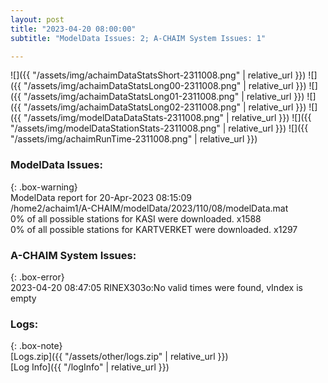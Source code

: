 ```yaml
---
layout: post
title: "2023-04-20 08:00:00"
subtitle: "ModelData Issues: 2; A-CHAIM System Issues: 1"

---
```


![]({{ "/assets/img/achaimDataStatsShort-2311008.png" | relative_url }})
![]({{ "/assets/img/achaimDataStatsLong00-2311008.png" | relative_url }})
![]({{ "/assets/img/achaimDataStatsLong01-2311008.png" | relative_url }})
![]({{ "/assets/img/achaimDataStatsLong02-2311008.png" | relative_url }})
![]({{ "/assets/img/modelDataDataStats-2311008.png" | relative_url }})
![]({{ "/assets/img/modelDataStationStats-2311008.png" | relative_url }})
![]({{ "/assets/img/achaimRunTime-2311008.png" | relative_url }})


### ModelData Issues:  
  
{: .box-warning}  
 ModelData report for 20-Apr-2023 08:15:09   
 /home2/achaim1/A-CHAIM/modelData/2023/110/08/modelData.mat   
 0% of all possible stations for KASI were downloaded. x1588   
 0% of all possible stations for KARTVERKET were downloaded. x1297   
  
### A-CHAIM System Issues:  
  
{: .box-error}  
2023-04-20 08:47:05 RINEX303o:No valid times were found, vIndex is empty  

### Logs:  
  
{: .box-note}  
[Logs.zip]({{ "/assets/other/logs.zip" | relative_url }})  
[Log Info]({{ "/logInfo" | relative_url }})  
